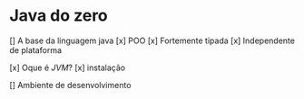 # Java do zero

[] A base da linguagem java
    [x] POO
    [x] Fortemente tipada
    [x] Independente de plataforma

[x] Oque é *JVM*?
[x] instalação

[] Ambiente de desenvolvimento